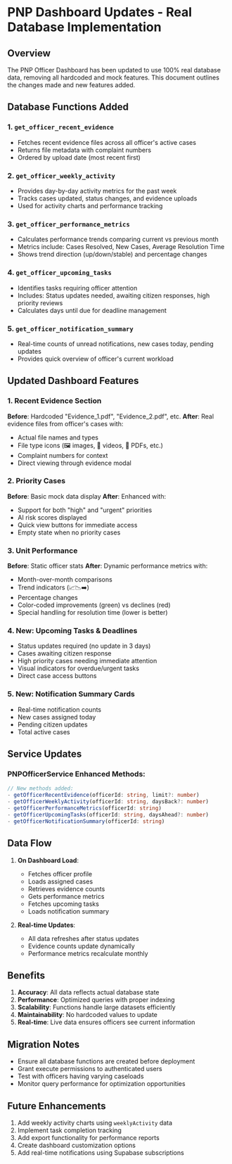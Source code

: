 # PNP Dashboard Updates - Real Database Implementation

## Overview
The PNP Officer Dashboard has been updated to use 100% real database data, removing all hardcoded and mock features. This document outlines the changes made and new features added.

## Database Functions Added

### 1. `get_officer_recent_evidence`
- Fetches recent evidence files across all officer's active cases
- Returns file metadata with complaint numbers
- Ordered by upload date (most recent first)

### 2. `get_officer_weekly_activity`
- Provides day-by-day activity metrics for the past week
- Tracks cases updated, status changes, and evidence uploads
- Used for activity charts and performance tracking

### 3. `get_officer_performance_metrics`
- Calculates performance trends comparing current vs previous month
- Metrics include: Cases Resolved, New Cases, Average Resolution Time
- Shows trend direction (up/down/stable) and percentage changes

### 4. `get_officer_upcoming_tasks`
- Identifies tasks requiring officer attention
- Includes: Status updates needed, awaiting citizen responses, high priority reviews
- Calculates days until due for deadline management

### 5. `get_officer_notification_summary`
- Real-time counts of unread notifications, new cases today, pending updates
- Provides quick overview of officer's current workload

## Updated Dashboard Features

### 1. Recent Evidence Section
**Before**: Hardcoded "Evidence_1.pdf", "Evidence_2.pdf", etc.
**After**: Real evidence files from officer's cases with:
- Actual file names and types
- File type icons (🖼️ images, 🎥 videos, 📄 PDFs, etc.)
- Complaint numbers for context
- Direct viewing through evidence modal

### 2. Priority Cases
**Before**: Basic mock data display
**After**: Enhanced with:
- Support for both "high" and "urgent" priorities
- AI risk scores displayed
- Quick view buttons for immediate access
- Empty state when no priority cases

### 3. Unit Performance
**Before**: Static officer stats
**After**: Dynamic performance metrics with:
- Month-over-month comparisons
- Trend indicators (📈📉➡️)
- Percentage changes
- Color-coded improvements (green) vs declines (red)
- Special handling for resolution time (lower is better)

### 4. New: Upcoming Tasks & Deadlines
- Status updates required (no update in 3 days)
- Cases awaiting citizen response
- High priority cases needing immediate attention
- Visual indicators for overdue/urgent tasks
- Direct case access buttons

### 5. New: Notification Summary Cards
- Real-time notification counts
- New cases assigned today
- Pending citizen updates
- Total active cases

## Service Updates

### PNPOfficerService Enhanced Methods:
```typescript
// New methods added:
- getOfficerRecentEvidence(officerId: string, limit?: number)
- getOfficerWeeklyActivity(officerId: string, daysBack?: number)
- getOfficerPerformanceMetrics(officerId: string)
- getOfficerUpcomingTasks(officerId: string, daysAhead?: number)
- getOfficerNotificationSummary(officerId: string)
```

## Data Flow

1. **On Dashboard Load**:
   - Fetches officer profile
   - Loads assigned cases
   - Retrieves evidence counts
   - Gets performance metrics
   - Fetches upcoming tasks
   - Loads notification summary

2. **Real-time Updates**:
   - All data refreshes after status updates
   - Evidence counts update dynamically
   - Performance metrics recalculate monthly

## Benefits

1. **Accuracy**: All data reflects actual database state
2. **Performance**: Optimized queries with proper indexing
3. **Scalability**: Functions handle large datasets efficiently
4. **Maintainability**: No hardcoded values to update
5. **Real-time**: Live data ensures officers see current information

## Migration Notes

- Ensure all database functions are created before deployment
- Grant execute permissions to authenticated users
- Test with officers having varying caseloads
- Monitor query performance for optimization opportunities

## Future Enhancements

1. Add weekly activity charts using `weeklyActivity` data
2. Implement task completion tracking
3. Add export functionality for performance reports
4. Create dashboard customization options
5. Add real-time notifications using Supabase subscriptions